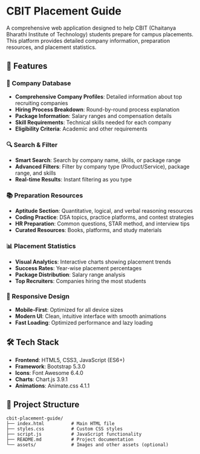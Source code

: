 # CBIT Placement Guide

A comprehensive web application designed to help CBIT (Chaitanya Bharathi Institute of Technology) students prepare for campus placements. This platform provides detailed company information, preparation resources, and placement statistics.

## 🚀 Features

### 🏢 Company Database
- **Comprehensive Company Profiles**: Detailed information about top recruiting companies
- **Hiring Process Breakdown**: Round-by-round process explanation
- **Package Information**: Salary ranges and compensation details
- **Skill Requirements**: Technical skills needed for each company
- **Eligibility Criteria**: Academic and other requirements

### 🔍 Search & Filter
- **Smart Search**: Search by company name, skills, or package range
- **Advanced Filters**: Filter by company type (Product/Service), package range, and skills
- **Real-time Results**: Instant filtering as you type

### 📚 Preparation Resources
- **Aptitude Section**: Quantitative, logical, and verbal reasoning resources
- **Coding Practice**: DSA topics, practice platforms, and contest strategies
- **HR Preparation**: Common questions, STAR method, and interview tips
- **Curated Resources**: Books, platforms, and study materials

### 📊 Placement Statistics
- **Visual Analytics**: Interactive charts showing placement trends
- **Success Rates**: Year-wise placement percentages
- **Package Distribution**: Salary range analysis
- **Top Recruiters**: Companies hiring the most students

### 📱 Responsive Design
- **Mobile-First**: Optimized for all device sizes
- **Modern UI**: Clean, intuitive interface with smooth animations
- **Fast Loading**: Optimized performance and lazy loading

## 🛠️ Tech Stack

- **Frontend**: HTML5, CSS3, JavaScript (ES6+)
- **Framework**: Bootstrap 5.3.0
- **Icons**: Font Awesome 6.4.0
- **Charts**: Chart.js 3.9.1
- **Animations**: Animate.css 4.1.1

## 📁 Project Structure

```
cbit-placement-guide/
├── index.html          # Main HTML file
├── styles.css          # Custom CSS styles
├── script.js           # JavaScript functionality
├── README.md           # Project documentation
└── assets/             # Images and other assets (optional)
```
